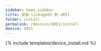```yaml
---
sidebar: home_sidebar
title: 安装 LineageOS 到 d851
folder: install
permalink: /devices/d851/install
device: d851
---
```

{% include templates/device_install.md %}
